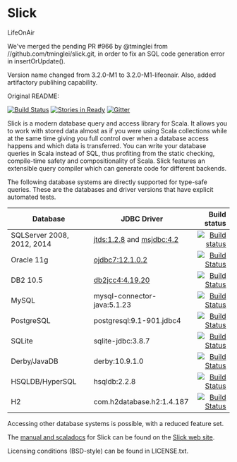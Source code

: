 Slick
=====


LifeOnAir

We've merged the pending PR #966 by @tminglei from //github.com/tminglei/slick.git, in order to fix an SQL code generation error in insertOrUpdate().

Version name changed from 3.2.0-M1 to 3.2.0-M1-lifeonair. Also, added artifactory publihing capability.


Original README:




[![Build Status](https://travis-ci.org/slick/slick.png?branch=3.1)](https://travis-ci.org/slick/slick) [![Stories in Ready](https://badge.waffle.io/slick/slick.png?label=1%20-%20Ready)](https://waffle.io/slick/slick) [![Gitter](https://badges.gitter.im/Join%20Chat.svg)](https://gitter.im/slick/slick?utm_source=badge&utm_medium=badge&utm_campaign=pr-badge)

Slick is a modern database query and access library for Scala. It allows you
to work with stored data almost as if you were using Scala collections while
at the same time giving you full control over when a database access happens
and which data is transferred. You can write your database queries in Scala
instead of SQL, thus profiting from the static checking, compile-time safety
and compositionality of Scala. Slick features an extensible query compiler
which can generate code for different backends.

The following database systems are directly supported for type-safe queries.
These are the databases and driver versions that have explicit automated tests.

|Database|JDBC Driver|Build status|
|--------|-----------|-----------:|
|SQLServer 2008, 2012, 2014|[jtds:1.2.8](http://sourceforge.net/projects/jtds/files/jtds/) and [msjdbc:4.2](https://www.microsoft.com/en-gb/download/details.aspx?id=11774)|[![Build status](https://ci.appveyor.com/api/projects/status/mdrfd7o7067c5vcm?svg=true&branch=master)](https://ci.appveyor.com/project/slick/slick)|
|Oracle 11g|[ojdbc7:12.1.0.2](http://www.oracle.com/technetwork/database/features/jdbc/index-091264.html)|[![Build Status](https://travis-ci.org/slick/slick.svg?branch=master)](https://travis-ci.org/slick/slick)|
|DB2 10.5|[db2jcc4:4.19.20](http://www-01.ibm.com/support/docview.wss?uid=swg21363866)|[![Build Status](https://travis-ci.org/slick/slick.svg?branch=master)](https://travis-ci.org/slick/slick)|
|MySQL|mysql-connector-java:5.1.23|[![Build Status](https://travis-ci.org/slick/slick.svg?branch=master)](https://travis-ci.org/slick/slick)|
|PostgreSQL|postgresql:9.1-901.jdbc4|[![Build Status](https://travis-ci.org/slick/slick.svg?branch=master)](https://travis-ci.org/slick/slick)|
|SQLite|sqlite-jdbc:3.8.7|[![Build Status](https://travis-ci.org/slick/slick.svg?branch=master)](https://travis-ci.org/slick/slick)|
|Derby/JavaDB|derby:10.9.1.0|[![Build Status](https://travis-ci.org/slick/slick.svg?branch=master)](https://travis-ci.org/slick/slick)|
|HSQLDB/HyperSQL|hsqldb:2.2.8|[![Build Status](https://travis-ci.org/slick/slick.svg?branch=master)](https://travis-ci.org/slick/slick)|
|H2|com.h2database.h2:1.4.187|[![Build Status](https://travis-ci.org/slick/slick.svg?branch=master)](https://travis-ci.org/slick/slick)|


Accessing other database systems is possible, with a reduced feature set.

The [manual and scaladocs](http://slick.typesafe.com/docs/) for Slick can be
found on the [Slick web site](http://slick.typesafe.com/).

Licensing conditions (BSD-style) can be found in LICENSE.txt.
